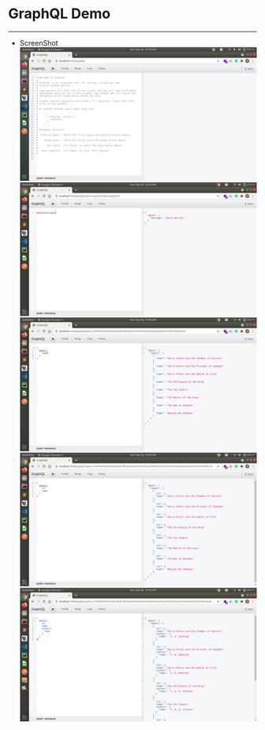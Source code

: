 # GraphQL Demo

---
- ScreenShot
<kbd><img src="/readme_content/imgs/screenshot_from_2021-09-26_00-18-06.png"></img></kbd>
<kbd><img src="/readme_content/imgs/screenshot_from_2021-09-26_00-22-12.png"></img></kbd>
<kbd><img src="/readme_content/imgs/screenshot_from_2021-09-26_00-38-40.png"></img></kbd>
<kbd><img src="/readme_content/imgs/screenshot_from_2021-09-26_00-39-17.png"></img></kbd>
<kbd><img src="/readme_content/imgs/screenshot_from_2021-09-26_00-50-58.png"></img></kbd>